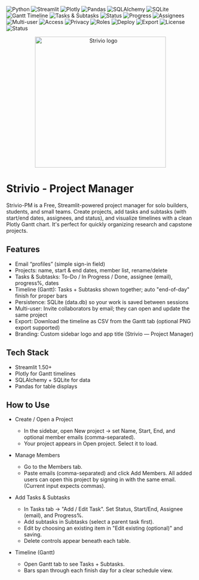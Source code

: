 <p align="left">
  <!-- Language / Core -->
  <img alt="Python" src="https://img.shields.io/badge/Python-3.10%2B-blue?logo=python&logoColor=white">
  <img alt="Streamlit" src="https://img.shields.io/badge/Streamlit-1.50%2B-FF4B4B?logo=streamlit&logoColor=white">
  <img alt="Plotly" src="https://img.shields.io/badge/Plotly-5.x-3F4F75?logo=plotly&logoColor=white">
  <img alt="Pandas" src="https://img.shields.io/badge/Pandas-2.x-150458?logo=pandas&logoColor=white">
  <img alt="SQLAlchemy" src="https://img.shields.io/badge/SQLAlchemy-2.x-D71F00?logo=python&logoColor=white">
  <img alt="SQLite" src="https://img.shields.io/badge/SQLite-persistence-003B57?logo=sqlite&logoColor=white">

  <!-- App / UX -->
  <img alt="Gantt Timeline" src="https://img.shields.io/badge/Timeline-Gantt%20Chart-0EA5E9">
  <img alt="Tasks & Subtasks" src="https://img.shields.io/badge/Tasks-Tasks%20%2B%20Subtasks-10B981">
  <img alt="Status" src="https://img.shields.io/badge/Status-Backlog%20%7C%20In--Progress%20%7C%20Completed-8B5CF6">
  <img alt="Progress" src="https://img.shields.io/badge/Progress-0%E2%80%93100%25-6366F1">
  <img alt="Assignees" src="https://img.shields.io/badge/Assignee-email--based-22C55E">

  <!-- Collaboration -->
  <img alt="Multi-user" src="https://img.shields.io/badge/Collaboration-multi--user-0EA5E9">
  <img alt="Access" src="https://img.shields.io/badge/Access-Invite%20by%20email-14B8A6">
  <img alt="Privacy" src="https://img.shields.io/badge/Privacy-Project%20PIN%20-F59E0B">
  <img alt="Roles" src="https://img.shields.io/badge/Roles-owner%20%7C%20editor%20%7C%20viewer%20-F472B6">

  <!-- Deploy / Ops -->
  <img alt="Deploy" src="https://img.shields.io/badge/Deploy-Streamlit%20Cloud-FF4B4B?logo=streamlit&logoColor=white">
  <img alt="Export" src="https://img.shields.io/badge/Export-CSV%20timeline-64748B">
  <img alt="License" src="https://img.shields.io/badge/License-MIT-000000">
  <img alt="Status" src="https://img.shields.io/badge/Status-Active-brightgreen">
</p>


<p align="center">
  <img src="https://github.com/user-attachments/assets/f53c9be5-61af-4433-9edc-1f519a7a0219"
       alt="Strivio logo" width="350" height="350" />
</p>

# **Strivio - Project Manager**

Strivio-PM is a Free, Streamlit-powered project manager for solo builders, students, and small teams. Create projects, add tasks and subtasks (with start/end dates, assignees, and status), and visualize timelines with a clean Plotly Gantt chart. It's perfect for quickly organizing research and capstone projects.

## **Features**

* Email “profiles” (simple sign-in field)
* Projects: name, start & end dates, member list, rename/delete
* Tasks & Subtasks: To-Do / In Progress / Done, assignee (email), progress%, dates
* Timeline (Gantt): Tasks + Subtasks shown together; auto "end-of-day" finish for proper bars
* Persistence: SQLite (data.db) so your work is saved between sessions
* Multi-user: Invite collaborators by email; they can open and update the same project
* Export: Download the timeline as CSV from the Gantt tab (optional PNG export supported)
* Branding: Custom sidebar logo and app title (Strivio — Project Manager)

## **Tech Stack**

* Streamlit 1.50+
* Plotly for Gantt timelines
* SQLAlchemy + SQLite for data
* Pandas for table displays

## **How to Use**
* Create / Open a Project
  * In the sidebar, open New project -> set Name, Start, End, and optional member emails (comma-separated).
  * Your project appears in Open project. Select it to load.

* Manage Members
  * Go to the Members tab.
  * Paste emails (comma-separated) and click Add Members. All added users can open this project by signing in with the same email. (Current input expects commas).

* Add Tasks & Subtasks
  * In Tasks tab -> "Add / Edit Task". Set Status, Start/End, Assignee (email), and Progress%.
  * Add subtasks in Subtasks (select a parent task first).
  * Edit by choosing an existing item in "Edit existing (optional)" and saving.
  * Delete controls appear beneath each table.

* Timeline (Gantt)
  * Open Gantt tab to see Tasks + Subtasks.
  * Bars span through each finish day for a clear schedule view.



